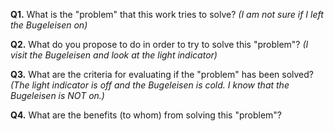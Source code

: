 **Q1.** What is the "problem" that this work tries to solve?
*(I am not sure if I left the Bugeleisen on)*

**Q2.** What do you propose to do in order to try to solve this "problem"?
*(I visit the Bugeleisen and look at the light indicator)*

**Q3.** What are the criteria for evaluating if the "problem" has been solved?
*(The light indicator is off and the Bugeleisen is cold. I know that the Bugeleisen is NOT on.)*

**Q4.** What are the benefits (to whom) from solving this "problem"?
